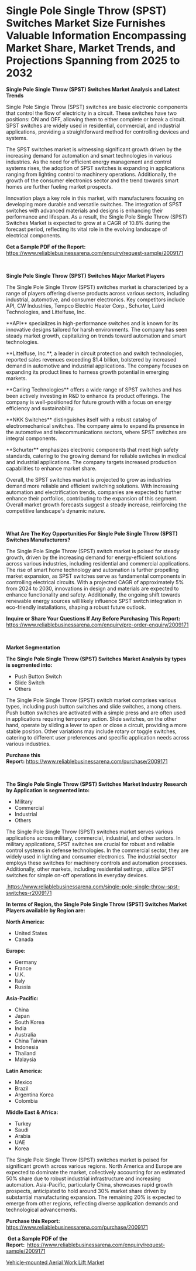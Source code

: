 <p><h1>Single Pole Single Throw (SPST) Switches Market Size Furnishes Valuable Information Encompassing Market Share, Market Trends, and Projections Spanning from 2025 to 2032</h1></p><p><strong>Single Pole Single Throw (SPST) Switches Market Analysis and Latest Trends</strong></p>
<p><p>Single Pole Single Throw (SPST) switches are basic electronic components that control the flow of electricity in a circuit. These switches have two positions: ON and OFF, allowing them to either complete or break a circuit. SPST switches are widely used in residential, commercial, and industrial applications, providing a straightforward method for controlling devices and systems.</p><p>The SPST switches market is witnessing significant growth driven by the increasing demand for automation and smart technologies in various industries. As the need for efficient energy management and control systems rises, the adoption of SPST switches is expanding in applications ranging from lighting control to machinery operations. Additionally, the growth of the consumer electronics sector and the trend towards smart homes are further fueling market prospects.</p><p>Innovation plays a key role in this market, with manufacturers focusing on developing more durable and versatile switches. The integration of SPST switches with advanced materials and designs is enhancing their performance and lifespan. As a result, the Single Pole Single Throw (SPST) Switches Market is expected to grow at a CAGR of 10.8% during the forecast period, reflecting its vital role in the evolving landscape of electrical components.</p></p>
<p><strong>Get a Sample PDF of the Report:&nbsp;</strong> <a href="https://www.reliablebusinessarena.com/enquiry/request-sample/2009171?utm_campaign=2452&utm_medium=2&utm_source=Github&utm_content=ia&utm_term=02032025&utm_id=single-pole-single-throw-spst-switches">https://www.reliablebusinessarena.com/enquiry/request-sample/2009171</a></p>
<p>&nbsp;</p>
<p><strong>Single Pole Single Throw (SPST) Switches Major Market Players</strong></p>
<p><p>The Single Pole Single Throw (SPST) switches market is characterized by a range of players offering diverse products across various sectors, including industrial, automotive, and consumer electronics. Key competitors include API, CW Industries, Tempco Electric Heater Corp., Schurter, Laird Technologies, and Littelfuse, Inc.</p><p>**API** specializes in high-performance switches and is known for its innovative designs tailored for harsh environments. The company has seen steady market growth, capitalizing on trends toward automation and smart technologies.</p><p>**Littelfuse, Inc.**, a leader in circuit protection and switch technologies, reported sales revenues exceeding $1.4 billion, bolstered by increased demand in automotive and industrial applications. The company focuses on expanding its product lines to harness growth potential in emerging markets.</p><p>**Carling Technologies** offers a wide range of SPST switches and has been actively investing in R&D to enhance its product offerings. The company is well-positioned for future growth with a focus on energy efficiency and sustainability.</p><p>**NKK Switches** distinguishes itself with a robust catalog of electromechanical switches. The company aims to expand its presence in the automotive and telecommunications sectors, where SPST switches are integral components.</p><p>**Schurter** emphasizes electronic components that meet high safety standards, catering to the growing demand for reliable switches in medical and industrial applications. The company targets increased production capabilities to enhance market share.</p><p>Overall, the SPST switches market is projected to grow as industries demand more reliable and efficient switching solutions. With increasing automation and electrification trends, companies are expected to further enhance their portfolios, contributing to the expansion of this segment. Overall market growth forecasts suggest a steady increase, reinforcing the competitive landscape's dynamic nature.</p></p>
<p>&nbsp;</p>
<p><strong>What Are The Key Opportunities For Single Pole Single Throw (SPST) Switches Manufacturers?</strong></p>
<p><p>The Single Pole Single Throw (SPST) switch market is poised for steady growth, driven by the increasing demand for energy-efficient solutions across various industries, including residential and commercial applications. The rise of smart home technology and automation is further propelling market expansion, as SPST switches serve as fundamental components in controlling electrical circuits. With a projected CAGR of approximately 5% from 2024 to 2030, innovations in design and materials are expected to enhance functionality and safety. Additionally, the ongoing shift towards renewable energy sources will likely influence SPST switch integration in eco-friendly installations, shaping a robust future outlook.</p></p>
<p><strong>Inquire or Share Your Questions If Any Before Purchasing This Report:</strong> <a href="https://www.reliablebusinessarena.com/enquiry/pre-order-enquiry/2009171?utm_campaign=2452&utm_medium=2&utm_source=Github&utm_content=ia&utm_term=02032025&utm_id=single-pole-single-throw-spst-switches">https://www.reliablebusinessarena.com/enquiry/pre-order-enquiry/2009171</a></p>
<p>&nbsp;</p>
<p><strong>Market Segmentation</strong></p>
<p><strong>The Single Pole Single Throw (SPST) Switches Market Analysis by types is segmented into:</strong></p>
<p><ul><li>Push Button Switch</li><li>Slide Switch</li><li>Others</li></ul></p>
<p><p>The Single Pole Single Throw (SPST) switch market comprises various types, including push button switches and slide switches, among others. Push button switches are activated with a simple press and are often used in applications requiring temporary action. Slide switches, on the other hand, operate by sliding a lever to open or close a circuit, providing a more stable position. Other variations may include rotary or toggle switches, catering to different user preferences and specific application needs across various industries.</p></p>
<p><strong>Purchase this Report:&nbsp;</strong><a href="https://www.reliablebusinessarena.com/purchase/2009171?utm_campaign=2452&utm_medium=2&utm_source=Github&utm_content=ia&utm_term=02032025&utm_id=single-pole-single-throw-spst-switches">https://www.reliablebusinessarena.com/purchase/2009171</a></p>
<p>&nbsp;</p>
<p><strong>The Single Pole Single Throw (SPST) Switches Market Industry Research by Application is segmented into:</strong></p>
<p><ul><li>Military</li><li>Commercial</li><li>Industrial</li><li>Others</li></ul></p>
<p><p>The Single Pole Single Throw (SPST) switches market serves various applications across military, commercial, industrial, and other sectors. In military applications, SPST switches are crucial for robust and reliable control systems in defense technologies. In the commercial sector, they are widely used in lighting and consumer electronics. The industrial sector employs these switches for machinery controls and automation processes. Additionally, other markets, including residential settings, utilize SPST switches for simple on-off operations in everyday devices.</p></p>
<p><a href="https://www.reliablebusinessarena.com/single-pole-single-throw-spst-switches-r2009171?utm_campaign=2452&utm_medium=2&utm_source=Github&utm_content=ia&utm_term=02032025&utm_id=single-pole-single-throw-spst-switches">&nbsp;https://www.reliablebusinessarena.com/single-pole-single-throw-spst-switches-r2009171</a></p>
<p><strong>In terms of Region, the Single Pole Single Throw (SPST) Switches Market Players available by Region are:</strong></p>
<p>
    <p> <strong> North America: </strong>
        <ul>
            <li>United States</li>
            <li>Canada</li>
        </ul>
        </p> 
    <p> <strong> Europe: </strong>
        <ul>
            <li>Germany</li>
            <li>France</li>
            <li>U.K.</li>
            <li>Italy</li>
            <li>Russia</li>
        </ul>
        </p> 
    <p> <strong> Asia-Pacific: </strong>
        <ul>
            <li>China</li>
            <li>Japan</li>
            <li>South Korea</li>
            <li>India</li>
            <li>Australia</li>
            <li>China Taiwan</li>
            <li>Indonesia</li>
            <li>Thailand</li>
            <li>Malaysia</li>
        </ul>
        </p> 
    <p> <strong> Latin America: </strong>
        <ul>
            <li>Mexico</li>
            <li>Brazil</li>
            <li>Argentina Korea</li>
            <li>Colombia</li>
        </ul>
        </p> 
    <p> <strong> Middle East & Africa: </strong>
        <ul>
            <li>Turkey</li>
            <li>Saudi</li>
            <li>Arabia</li>
            <li>UAE</li>
            <li>Korea</li>
        </ul>
    </p>
    </p>
<p><p>The Single Pole Single Throw (SPST) switches market is poised for significant growth across various regions. North America and Europe are expected to dominate the market, collectively accounting for an estimated 50% share due to robust industrial infrastructure and increasing automation. Asia-Pacific, particularly China, showcases rapid growth prospects, anticipated to hold around 30% market share driven by substantial manufacturing expansion. The remaining 20% is expected to emerge from other regions, reflecting diverse application demands and technological advancements.</p></p>
<p><strong>Purchase this Report: </strong><a href="https://www.reliablebusinessarena.com/purchase/2009171?utm_campaign=2452&utm_medium=2&utm_source=Github&utm_content=ia&utm_term=02032025&utm_id=single-pole-single-throw-spst-switches">https://www.reliablebusinessarena.com/purchase/2009171</a></p>
<p>&nbsp;<strong>Get a Sample PDF of the Report:&nbsp;&nbsp;</strong><a href="https://www.reliablebusinessarena.com/enquiry/request-sample/2009171?utm_campaign=2452&utm_medium=2&utm_source=Github&utm_content=ia&utm_term=02032025&utm_id=single-pole-single-throw-spst-switches">https://www.reliablebusinessarena.com/enquiry/request-sample/2009171</a></p>
<p><strong></strong></p>
<p><p><a href="https://github.com/alberthagorsuch/Market-Research-Report-List-1/blob/main/vehicle-mounted-aerial-work-lift-market.md?utm_campaign=2452&utm_medium=2&utm_source=Github&utm_content=ia&utm_term=02032025&utm_id=single-pole-single-throw-spst-switches">Vehicle-mounted Aerial Work Lift Market</a></p></p>